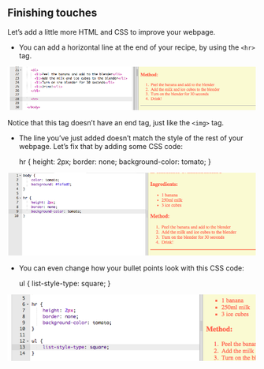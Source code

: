 ## Finishing touches

Let’s add a little more HTML and CSS to improve your webpage.

+ You can add a horizontal line at the end of your recipe, by using the `<hr>` tag.

![skärmdump](images/recipe-hr.png)

Notice that this tag doesn’t have an end tag, just like the `<img>` tag.

+ The line you’ve just added doesn’t match the style of the rest of your webpage. Let’s fix that by adding some CSS code:

    hr {
        height: 2px;
        border: none;
        background-color: tomato;
    }
    

![skärmdump](images/recipe-hr-css.png)

+ You can even change how your bullet points look with this CSS code:

    ul {
        list-style-type: square;
    }
    

![skärmdump](images/recipe-ul-css.png)